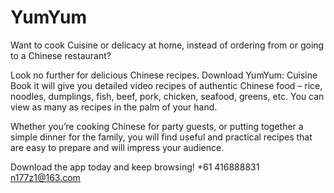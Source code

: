 # YumYum
Want to cook Cuisine or delicacy at home, instead of ordering from or going to a Chinese restaurant?

Look no further for delicious Chinese recipes. Download YumYum: Cuisine Book it will give you detailed video recipes of authentic Chinese food – rice, noodles, dumplings, fish, beef, pork, chicken, seafood, greens, etc. You can view as many as recipes in the palm of your hand.

Whether you’re cooking Chinese for party guests, or putting together a simple dinner for the family, you will find useful and practical recipes that are easy to prepare and will impress your audience.

Download the app today and keep browsing!
+61 416888831 n177z1@163.com
